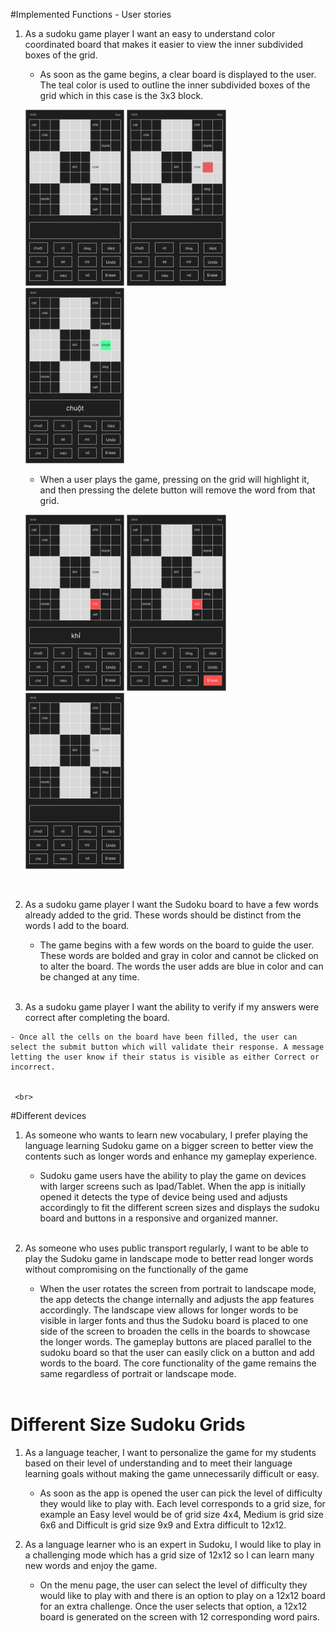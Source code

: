
#Implemented Functions - User stories


1.  As a sudoku game player I want an easy to understand color coordinated board that makes it easier to view the inner subdivided boxes of the grid.


    - As soon as the game begins, a clear board is displayed to the user. The teal color is used to outline the inner subdivided boxes of the
       grid which in this case is the 3x3 block.


    <p float="left">
    <img src="/img/initialBoard.jpg" width="33%" />
    <img src="/img/onInsert_initial.jpg" width="33%" /> 
    <img src="/img/onInsert_done.jpg" width="33%" />
    </p>

    - When a user plays the game, pressing on the grid will highlight it, and then pressing the delete button will remove the word from that grid.

    <p float="left">
    <img src="/img/onDelete_initial.jpg" width="33%" />
    <img src="/img/onDelete_2.jpg" width="33%" /> 
    <img src="/img/onDelete_done.jpg" width="33%" />
    </p>

    <br>


2.  As a sudoku game player I want the Sudoku board to have a few words already added to the grid. These words should be distinct from the words I add to the board.

    - The game begins with a few words on the board to guide the user. These words are bolded and gray in color and cannot be clicked on to alter the board. The words the user adds are blue in color and can be changed at any time.

     <br>
3.   As a sudoku game player I want the ability to verify if my answers were correct after completing the board.

    - Once all the cells on the board have been filled, the user can select the submit button which will validate their response. A message letting the user know if their status is visible as either Correct or incorrect.


     <br>




#Different devices




1. As someone who wants to learn new vocabulary, I prefer playing the language learning Sudoku game on a bigger screen to better view the contents such as longer words and enhance my gameplay experience.
    - Sudoku game users have the ability to play the game on devices with larger screens such as Ipad/Tablet. When the app is initially opened it detects the type of device being used and adjusts accordingly to fit the different screen sizes and displays the sudoku board and buttons in a responsive and organized manner.

     <br>
2. As someone who uses public transport regularly, I want to be able to play the Sudoku game in landscape mode to better read longer words without compromising on the functionally of the game
    -  When the user rotates the screen from portrait to landscape mode, the app detects the change internally and adjusts the app features accordingly. The landscape view allows for longer words to be visible in larger fonts and thus the Sudoku board is placed to one side of the screen to broaden the cells in the boards to
     showcase the longer words. The gameplay buttons are placed parallel to the sudoku board so that the user can easily click on a button and add words to the board. The core functionality of the game remains the same regardless of portrait or landscape mode.

     <br>






# Different Size Sudoku Grids



1. As a language teacher, I want to personalize the game for my students based on their level of understanding and to meet their language learning goals without making the game unnecessarily difficult or easy.
    - As soon as the app is opened the user can pick the level of difficulty they would like to play with. Each level corresponds to a grid size, for example an Easy level would be of grid size 4x4, Medium is grid size 6x6 and Difficult is grid size 9x9 and Extra difficult to 12x12.

2. As a language learner who is an expert in Sudoku, I would like to play in a challenging mode which has a grid size of 12x12 so I can learn many new words and enjoy the game.
    - On the menu page, the user can select the level of difficulty they would like to play with and there is an option to play on a 12x12 board for an extra challenge. Once the user selects that option, a 12x12 board is generated on the screen with 12 corresponding word pairs.

